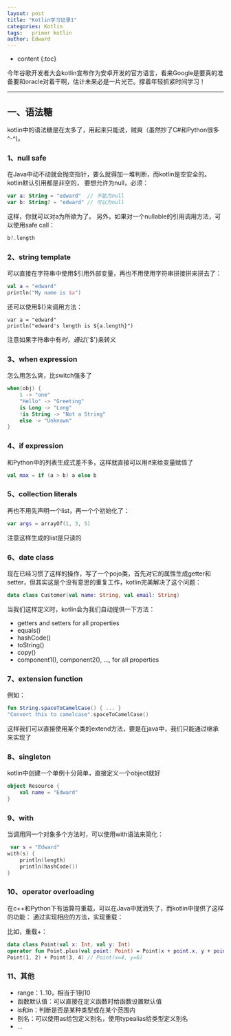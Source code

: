```yaml
---
layout: post
title: "Kotlin学习记录1"
categories: Kotlin
tags:   primer kotlin
author: Edward
---
```


* content
{:toc}

今年谷歌开发者大会kotlin宣布作为安卓开发的官方语言，看来Google是要真的准备要和oracle对着干啊，估计未来必是一片光芒。撑着年轻抓紧时间学习！

--------------------

## 一、语法糖

kotlin中的语法糖是在太多了，用起来只能说，贼爽（虽然抄了C#和Python很多^-^)。

### 1、null safe

在Java中动不动就会抛空指针，要么就得加一堆判断，而kotlin是空安全的。kotlin默认引用都是非空的，
要想允许为null，必须：

```kotlin
var a: String = "edward"  // 不能为null
var b: String? = "edward" // 可以为null
```

这样，你就可以对a为所欲为了。
另外，如果对一个nullable的引用调用方法，可以使用safe call：

```kotlin
b?.length
```

### 2、string template

可以直接在字符串中使用$引用外部变量，再也不用使用字符串拼接拼来拼去了：

```kotlin
val a = "edward"
println("My name is $a")
```

还可以使用${}来调用方法：

```kotlin:
var a = "edward"
println("edward's length is ${a.length}")
```

注意如果字符串中有$时，通过${'$'}来转义

### 3、when expression

怎么用怎么爽，比switch强多了

```kotlin
when(obj) {
    1 -> "one"
    "Hello" -> "Greeting"
    is Long -> "Long"
    !is String -> "Not a String"
    else -> "Unknown"
}
```

### 4、if expression

和Python中的列表生成式差不多，这样就直接可以用if来给变量赋值了

```kotlin
val max = if (a > b) a else b
```

### 5、collection literals

再也不用先声明一个list，再一个个初始化了：

```kotlin
var args = arrayOf(1, 3, 5)
```

注意这样生成的list是只读的

### 6、date class

现在已经习惯了这样的操作，写了一个pojo类，首先对它的属性生成getter和setter，但其实这是个没有意思的重复工作，kotlin完美解决了这个问题：

```kotlin
data class Customer(val name: String, val email: String)
```

当我们这样定义时，kotlin会为我们自动提供一下方法：

- getters and setters for all properties
- equals()
- hashCode()
- toString()
- copy()
- component1(), component2(), …, for all properties

### 7、extension function

例如：

```kotlin
fun String.spaceToCamelCase() { ... }
"Convert this to camelcase".spaceToCamelCase()
```

这样我们可以直接使用某个类的extend方法，要是在java中，我们只能通过继承来实现了

### 8、singleton

kotlin中创建一个单例十分简单，直接定义一个object就好

```kotlin
object Resource {
    val name = "Edward"
}
```

### 9、with

当调用同一个对象多个方法时，可以使用with语法来简化：

```kotlin
 var s = "Edward"
with(s) {
    println(length)
    println(hashCode())
}
```

### 10、operator overloading

在c++和Python下有运算符重载，可以在Java中就消失了，而kotlin中提供了这样的功能：
通过实现相应的方法，实现重载：

比如，重载+：

```kotlin
data class Point(val x: Int, val y: Int)
operator fun Point.plus(val point: Point) = Point(x + point.x, y + point.y)
Point(1, 2) + Point(3, 4) // Point(x=4, y=6)
```

### 11、其他

- range：1..10，相当于1到10
- 函数默认值：可以直接在定义函数时给函数设置默认值
- is和in：判断是否是某种类型或在某个范围内
- 别名：可以使用as给包定义别名，使用typealias给类型定义别名
- ...
